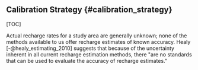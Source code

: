 ## Calibration Strategy {#calibration_strategy} 

[TOC]

Actual recharge rates for a study area are generally unknown; none of the methods available to us offer recharge estimates of known accuracy. Healy [-@healy_estimating_2010] suggests that because of the uncertainty inherent in all current recharge estimation methods, there "are no standards that can be used to evaluate the accuracy of recharge estimates."
